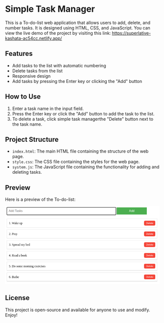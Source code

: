 # Simple Task Manager

This is a To-do-list web application that allows users to add, delete, and number tasks. It is designed using HTML, CSS, and JavaScript. You can view the live demo of the project by visiting this link: https://superlative-kashata-ac54cc.netlify.app/

## Features

- Add tasks to the list with automatic numbering
- Delete tasks from the list
- Responsive design
- Add tasks by pressing the Enter key or clicking the "Add" button

## How to Use

1. Enter a task name in the input field.
2. Press the Enter key or click the "Add" button to add the task to the list.
3. To delete a task, click simple task managerthe "Delete" button next to the task name.

## Project Structure

- `index.html`: The main HTML file containing the structure of the web page.
- `style.css`: The CSS file containing the styles for the web page.
- `system.js`: The JavaScript file containing the functionality for adding and deleting tasks.

## Preview

Here is a preview of the To-do-list:

![To do List Preview](./preview.png)

## License

This project is open-source and available for anyone to use and modify. Enjoy!
